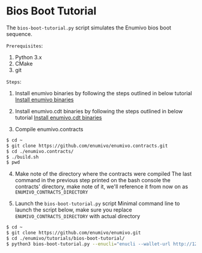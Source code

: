 # Bios Boot Tutorial

The `bios-boot-tutorial.py` script simulates the Enumivo bios boot sequence.

``Prerequisites``:

1. Python 3.x
2. CMake
3. git

``Steps``:

1. Install enumivo binaries by following the steps outlined in below tutorial
[Install enumivo binaries](https://github.com/enumivo/enumivo)

2. Install enumivo.cdt binaries by following the steps outlined in below tutorial
[Install enumivo.cdt binaries](https://github.com/enumivo/enumivo.cdt)

3. Compile enumivo.contracts

```bash
$ cd ~
$ git clone https://github.com/enumivo/enumivo.contracts.git
$ cd ./enumivo.contracts/
$ ./build.sh
$ pwd

```

4. Make note of the directory where the contracts were compiled
The last command in the previous step printed on the bash console the contracts' directory, make note of it, we'll reference it from now on as `ENUMIVO_CONTRACTS_DIRECTORY`

5. Launch the `bios-boot-tutorial.py` script
Minimal command line to launch the script below, make sure you replace `ENUMIVO_CONTRACTS_DIRECTORY` with actual directory

```bash
$ cd ~
$ git clone https://github.com/enumivo/enumivo.git
$ cd ./enumivo/tutorials/bios-boot-tutorial/
$ python3 bios-boot-tutorial.py --enucli="enucli --wallet-url http://127.0.0.1:6666 " --enunode=enunode --enuwallet=enuwallet --contracts-dir="/ENUMIVO_CONTRACTS_DIRECTORY/" -a

